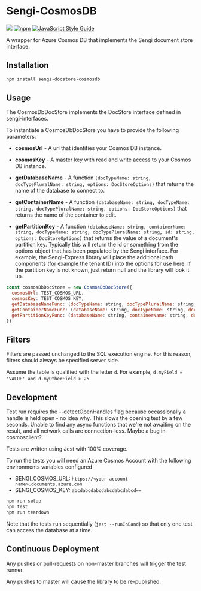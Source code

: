 # Sengi-CosmosDB

![](https://github.com/karlhulme/sengi-docstore-cosmosdb/workflows/CD/badge.svg)
[![npm](https://img.shields.io/npm/v/sengi-docstore-cosmosdb.svg)](https://www.npmjs.com/package/sengi-docstore-cosmosdb)
[![JavaScript Style Guide](https://img.shields.io/badge/code_style-standard-brightgreen.svg)](https://standardjs.com)

A wrapper for Azure Cosmos DB that implements the Sengi document store interface.

## Installation

```bash
npm install sengi-docstore-cosmosdb
```

## Usage

The CosmosDbDocStore implements the DocStore interface defined in sengi-interfaces.

To instantiate a CosmosDbDocStore you have to provide the following parameters:

* **cosmosUrl** - A url that identifies your Cosmos DB instance.

* **cosmosKey** - A master key with read and write access to your Cosmos DB instance.

* **getDatabaseName** - A function `(docTypeName: string, docTypePluralName: string, options: DocStoreOptions)` that returns the name of the database to connect to.

* **getContainerName** - A function `(databaseName: string, docTypeName: string, docTypePluralName: string, options: DocStoreOptions)` that returns the name of the container to edit.

* **getPartitionKey** - A function `(databaseName: string, containerName: string, docTypeName: string, docTypePluralName: string, id: string, options: DocStoreOptions)` that returns the value of a document's partition key.  Typically this will return the id or something from the options
object that has been populated by the Sengi interface.  For example, the Sengi-Express library will place the additional path components (for example the tenant ID) into the options for use here.  If the partition key is not known, just return null and the library will look it up.

```javascript
const cosmosDbDocStore = new CosmosDbDocStore({
  cosmosUrl: TEST_COSMOS_URL,
  cosmosKey: TEST_COSMOS_KEY,
  getDatabaseNameFunc: (docTypeName: string, docTypePluralName: string, options: DocStoreOptions) => 'sengi',
  getContainerNameFunc: (databaseName: string, docTypeName: string, docTypePluralName: string) => docTypePluralName,
  getPartitionKeyFunc: (databaseName: string, containerName: string, docTypeName: string, docTypePluralName: string, id: string) => docTypePluralName === 'trees' ? id : null
})
```

## Filters

Filters are passed unchanged to the SQL execution engine.  For this reason, filters should always be specified server side.

Assume the table is qualified with the letter `d`.  For example, `d.myField = 'VALUE' and d.myOtherField > 25`.

## Development

Test run requires the --detectOpenHandles flag because occassionally a handle is held open - no idea why.
This slows the opening test by a few seconds.
Unable to find any async functions that we're not awaiting on the result, and all network calls are connection-less.  Maybe a bug in cosmosclient?

Tests are written using Jest with 100% coverage.

To run the tests you will need an Azure Cosmos Account with the following environments variables configured
* SENGI_COSMOS_URL: `https://<your-account-name>.documents.azure.com`
* SENGI_COSMOS_KEY: `abcdabcdabcdabcdabcdabcd==`

```bash
npm run setup
npm test
npm run teardown
```

Note that the tests run sequentially (`jest --runInBand`) so that only one test can access the database at a time. 

## Continuous Deployment

Any pushes or pull-requests on non-master branches will trigger the test runner.

Any pushes to master will cause the library to be re-published.
